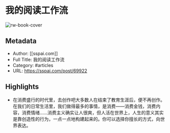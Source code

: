 # 我的阅读工作流

![rw-book-cover](https://readwise-assets.s3.amazonaws.com/static/images/article2.74d541386bbf.png)

## Metadata
- Author: [[sspai.com]]
- Full Title: 我的阅读工作流
- Category: #articles
- URL: https://sspai.com/post/69922

## Highlights
- 在消费盛行的时代里，去创作吧大多数人在结束了教育生涯后，便不再创作。在我们的日常生活里，我们做得最多的事情，是消费——消费金钱，消费内容，消费情绪……消费主义确实让人很爽，但人活在世界上，人生的意义其实是靠创造性的行为，一点一点地构建起来的。你可以选择你擅长的方式，向世界表达。
